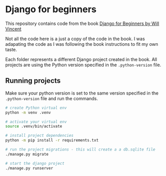 # Django for beginners

This repository contains code from the book
[Django for Beginners by Will Vincent](https://wsvincent.com/django-for-beginners-42-update/)

Not all the code here is a just a copy of the code in the book.
I was adapating the code as I was following the book instructions to
fit my own taste.

Each folder represents a different Django project created in the book.
All projects are using the Python version specified in the `.python-version`
file.

## Running projects

Make sure your python version is set to the same version specified
in the `.python-version` file and run the commands.

```sh
# create Python virtual env
python -m venv .venv

# activate your virtual env
source .venv/bin/activate

# install project dependencies
python -m pip install -r requirements.txt

# run the project migrations - this will create a a db.sqlite file
./manage.py migrate

# start the django project
./manage.py runserver
```

